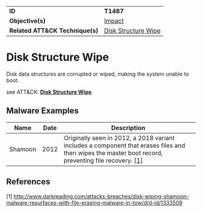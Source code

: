 |||
|---------|------------------------|
|**ID**|**T1487**|
|**Objective(s)**| [Impact](https://github.com/MAECProject/malware-behaviors/tree/master/impact)|
|**Related ATT&CK Technique(s)**|[Disk Structure Wipe](https://attack.mitre.org/techniques/T1487/)| 


Disk Structure Wipe
===================
Disk data structures are corrupted or wiped, making the system unable to boot.

see ATT&CK: [**Disk Structure Wipe**](https://attack.mitre.org/techniques/T1487/).

Malware Examples
----------------
|Name|Date|Description|
|-----------------------------|--------|-----------------------------|
| Shamoon| 2012| Originally seen in 2012, a 2018 variant includes a component that erases files and then wipes the master boot record, preventing file recovery. [[1]](#1)|

References
----------
<a name="1">[1]</a> http://www.darkreading.com/attacks-breaches/disk-wiping-shamoon-malware-resurfaces-with-file-erasing-malware-in-tow/d/d-id/1333509
